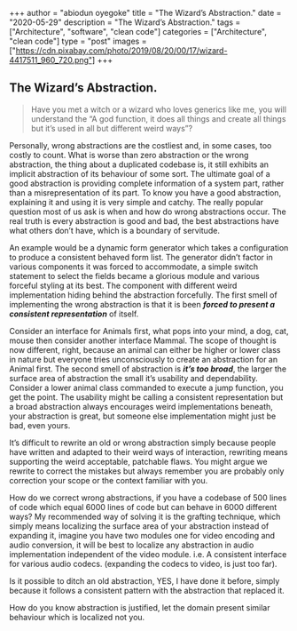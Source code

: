 +++
author = "abiodun oyegoke"
title = "The Wizard’s Abstraction."
date = "2020-05-29"
description = "The Wizard’s Abstraction."
tags = ["Architecture", "software", "clean code"]
categories = ["Architecture", "clean code"]
type = "post"
images  = ["https://cdn.pixabay.com/photo/2019/08/20/00/17/wizard-4417511_960_720.png"]
+++
## The Wizard’s Abstraction.

> Have you met a witch or a wizard who loves generics like me, you will
> understand the “A god function, it does all things and create all
> things but it’s used in all but different weird ways”?

Personally, wrong abstractions are the costliest and, in some cases, too costly to count. What is worse than zero abstraction or the wrong abstraction, the thing about a duplicated codebase is, it still exhibits an implicit abstraction of its behaviour of some sort. The ultimate goal of a good abstraction is providing complete information of a system part, rather than a misrepresentation of its part. To know you have a good abstraction, explaining it and using it is very simple and catchy. The really popular question most of us ask is when and how do wrong abstractions occur. The real truth is every abstraction is good and bad, the best abstractions have what others don’t have, which is a boundary of servitude.

An example would be a dynamic form generator which takes a configuration to produce a consistent behaved form list. The generator didn’t factor in various components it was forced to accommodate, a simple switch statement to select the fields became a glorious module and various forceful styling at its best. The component with different weird implementation hiding behind the abstraction forcefully. The first smell of implementing the wrong abstraction is that it is been ***forced to present a consistent representation*** of itself.

Consider an interface for Animals first, what pops into your mind, a dog, cat, mouse then consider another interface Mammal. The scope of thought is now different, right, because an animal can either be higher or lower class in nature but everyone tries unconsciously to create an abstraction for an Animal first. The second smell of abstraction is ***it’s too broad***, the larger the surface area of abstraction the small it’s usability and dependability. Consider a lower animal class commanded to execute a jump function, you get the point. The usability might be calling a consistent representation but a broad abstraction always encourages weird implementations beneath, your abstraction is great, but someone else implementation might just be bad, even yours.

It’s difficult to rewrite an old or wrong abstraction simply because people have written and adapted to their weird ways of interaction, rewriting means supporting the weird acceptable, patchable flaws. You might argue we rewrite to correct the mistakes but always remember you are probably only correction your scope or the context familiar with you.

How do we correct wrong abstractions, if you have a codebase of 500 lines of code which equal 6000 lines of code but can behave in 6000 different ways? My recommended way of solving it is the grafting technique, which simply means localizing the surface area of your abstraction instead of expanding it, imagine you have two modules one for video encoding and audio conversion, it will be best to localize any abstraction in audio implementation independent of the video module. i.e. A consistent interface for various audio codecs. (expanding the codecs to video, is just too far).

Is it possible to ditch an old abstraction, YES, I have done it before, simply because it follows a consistent pattern with the abstraction that replaced it.

How do you know abstraction is justified, let the domain present similar behaviour which is localized not you.
